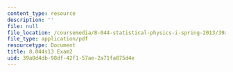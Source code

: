 ```yaml
---
content_type: resource
description: ''
file: null
file_location: /coursemedia/8-044-statistical-physics-i-spring-2013/39a8d4db98df42f157ae2a71fa875d4e_MIT8_044S14_exam2_03.pdf
file_type: application/pdf
resourcetype: Document
title: 8.044s13 Exam2
uid: 39a8d4db-98df-42f1-57ae-2a71fa875d4e
---
```

